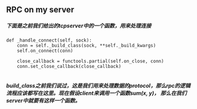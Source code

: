 ## RPC on my server


##### 下面是之前我们给出的tcpserver中的一个函数，用来处理连接
```    
def _handle_connect(self, sock):
    conn = self._build_class(sock, **self._build_kwargs)
    self.on_connect(conn)

    close_callback = functools.partial(self.on_close, conn)
    conn.set_close_callback(close_callback)
    
```

##### build_class之前我们说过，这是我们用来处理数据的protocol，那么rpc的逻辑流程应该都写在这里。现在假设client来调用一个函数sum(x, y)， 那么在我们server中就要有这样一个函数。